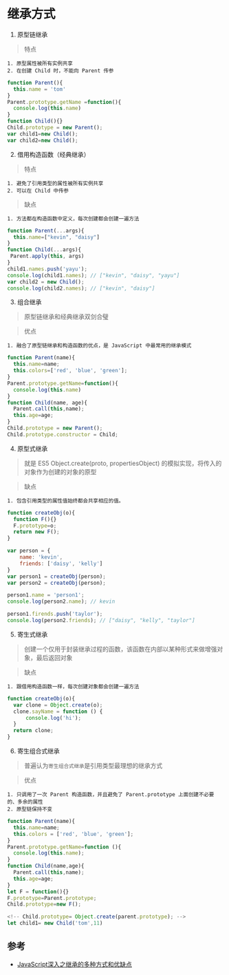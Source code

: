 # 继承方式

1. 原型链继承

> 特点

    1. 原型属性被所有实例共享
    2. 在创建 Child 时，不能向 Parent 传参

```js
function Parent(){
  this.name = 'tom'
}
Parent.prototype.getName =function(){
  console.log(this.name)
}
function Child(){}
Child.prototype = new Parent();
var child1=new Child();
var child2=new Child();
```

2. 借用构造函数（经典继承）

> 特点

    1. 避免了引用类型的属性被所有实例共享
    2. 可以在 Child 中传参

> 缺点

    1. 方法都在构造函数中定义，每次创建都会创建一遍方法

```js
function Parent(...args){
  this.name=["kevin", "daisy"]
}
function Child(...args){
 Parent.apply(this, args)
}
child1.names.push('yayu');
console.log(child1.names); // ["kevin", "daisy", "yayu"]
var child2 = new Child();
console.log(child2.names); // ["kevin", "daisy"]

```

3. 组合继承

> 原型链继承和经典继承双剑合璧


> 优点

    1. 融合了原型链继承和构造函数的优点，是 JavaScript 中最常用的继承模式

```js
function Parent(name){
  this.name=name;
  this.colors=['red', 'blue', 'green'];
}
Parent.prototype.getName=function(){
  console.log(this.name)
}
function Child(name, age){
  Parent.call(this,name);
  this.age=age;
}
Child.prototype = new Parent();
Child.prototype.constructor = Child;

```

4. 原型式继承

> 就是 ES5 Object.create(proto, propertiesObject) 的模拟实现，将传入的对象作为创建的对象的原型


> 缺点

    1. 包含引用类型的属性值始终都会共享相应的值。

```js
function createObj(o){
  function F(){}
  F.prototype=o;
  return new F();
}
```

```js
var person = {
    name: 'kevin',
    friends: ['daisy', 'kelly']
}
var person1 = createObj(person);
var person2 = createObj(person);

person1.name = 'person1';
console.log(person2.name); // kevin

person1.firends.push('taylor');
console.log(person2.friends); // ["daisy", "kelly", "taylor"]
```

5. 寄生式继承

> 创建一个仅用于封装继承过程的函数，该函数在内部以某种形式来做增强对象，最后返回对象

> 缺点

    1. 跟借用构造函数一样，每次创建对象都会创建一遍方法

```js
function createObj(o){
  var clone = Object.create(o);
  clone.sayName = function () {
      console.log('hi');
  }
  return clone;
}
```

6. 寄生组合式继承

> 普遍认为`寄生组合式继承`是引用类型最理想的继承方式

> 优点

    1. 只调用了一次 Parent 构造函数，并且避免了 Parent.prototype 上面创建不必要的、多余的属性
    2. 原型链保持不变

```js
function Parent(name){
  this.name=name;
  this.colors = ['red', 'blue', 'green'];
}
Parent.prototype.getName=function (){
  console.log(this.name);
}
function Child(name,age){
  Parent.call(this,name);
  this.age=age;
}
let F = function(){}
F.prototype=Parent.prototype;
Child.prototype=new F();

<!-- Child.prototype= Object.create(parent.prototype); -->
let child1= new Child('tom',11)
```

## 参考

* [JavaScript深入之继承的多种方式和优缺点](https://github.com/mqyqingfeng/Blog/issues/16)
